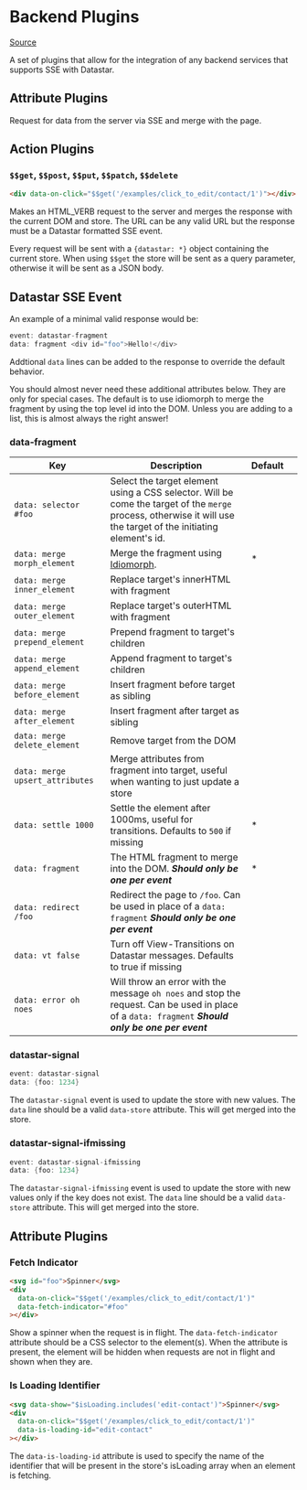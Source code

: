 # Backend Plugins

[Source](https://github.com/delaneyj/datastar/blob/main/packages/library/src/lib/plugins/backend.ts)

A set of plugins that allow for the integration of any backend services that supports SSE with Datastar.

## Attribute Plugins

Request for data from the server via SSE and merge with the page.

## Action Plugins

### `$$get`, `$$post`, `$$put`, `$$patch`, `$$delete`

```html
<div data-on-click="$$get('/examples/click_to_edit/contact/1')"></div>
```

Makes an HTML_VERB request to the server and merges the response with the current DOM and store. The URL can be any valid URL but the response must be a Datastar formatted SSE event.

Every request will be sent with a `{datastar: *}` object containing the current store. When using `$$get` the store will be sent as a query parameter, otherwise it will be sent as a JSON body.

## Datastar SSE Event

An example of a minimal valid response would be:

```go
event: datastar-fragment
data: fragment <div id="foo">Hello!</div>
```

Addtional `data` lines can be added to the response to override the default behavior.

<div class="alert alert-warning">
  <iconify-icon icon="material-symbols:warning-rounded"></iconify-icon>
  <p>
  You should almost never need these additional attributes below. They are only for special cases.
  The default is to use idiomorph to merge the fragment by using the top level id into the DOM.
  Unless you are adding to a list, this is almost always the right answer!
  </p>
</div>

### data-fragment

| Key                             | Description                                                                                                                                                      | Default |     |
| ------------------------------- | ---------------------------------------------------------------------------------------------------------------------------------------------------------------- | ------- | --- |
| `data: selector #foo`           | Select the target element using a CSS selector. Will be come the target of the `merge` process, otherwise it will use the target of the initiating element's id. |         |
| `data: merge morph_element`     | Merge the fragment using [Idiomorph](https://github.com/bigskysoftware/idiomorph).                                                                               | \*      |
| `data: merge inner_element`     | Replace target's innerHTML with fragment                                                                                                                         |         |
| `data: merge outer_element`     | Replace target's outerHTML with fragment                                                                                                                         |         |
| `data: merge prepend_element`   | Prepend fragment to target's children                                                                                                                            |         |
| `data: merge append_element`    | Append fragment to target's children                                                                                                                             |         |
| `data: merge before_element`    | Insert fragment before target as sibling                                                                                                                         |         |
| `data: merge after_element`     | Insert fragment after target as sibling                                                                                                                          |         |
| `data: merge delete_element`    | Remove target from the DOM                                                                                                                                       |         |
| `data: merge upsert_attributes` | Merge attributes from fragment into target, useful when wanting to just update a store                                                                           |         |
| `data: settle 1000`             | Settle the element after 1000ms, useful for transitions. Defaults to `500` if missing                                                                            | \*      |
| `data: fragment`                | The HTML fragment to merge into the DOM. **_Should only be one per event_**                                                                                      | \*      |
| `data: redirect /foo`           | Redirect the page to `/foo`. Can be used in place of a `data: fragment` **_Should only be one per event_**                                                       |         |
| `data: vt false`                | Turn off View-Transitions on Datastar messages. Defaults to true if missing                                                                                      |         |
| `data: error oh noes`           | Will throw an error with the message `oh noes` and stop the request. Can be used in place of a `data: fragment` **_Should only be one per event_**               |         |

### datastar-signal

```go
event: datastar-signal
data: {foo: 1234}
```

The `datastar-signal` event is used to update the store with new values. The `data` line should be a valid `data-store` attribute. This will get merged into the store.

### datastar-signal-ifmissing

```go
event: datastar-signal-ifmissing
data: {foo: 1234}
```

The `datastar-signal-ifmissing` event is used to update the store with new values only if the key does not exist. The `data` line should be a valid `data-store` attribute. This will get merged into the store.

## Attribute Plugins

### Fetch Indicator

```html
<svg id="foo">Spinner</svg>
<div
  data-on-click="$$get('/examples/click_to_edit/contact/1')"
  data-fetch-indicator="#foo"
></div>
```

Show a spinner when the request is in flight. The `data-fetch-indicator` attribute should be a CSS selector to the element(s). When the attribute is present, the element will be hidden when requests are not in flight and shown when they are.

### Is Loading Identifier

```html
<svg data-show="$isLoading.includes('edit-contact')">Spinner</svg>
<div
  data-on-click="$$get('/examples/click_to_edit/contact/1')"
  data-is-loading-id="edit-contact"
></div>
```

The `data-is-loading-id` attribute is used to specify the name of the identifier that will be present in the store's isLoading array when an element is fetching.

